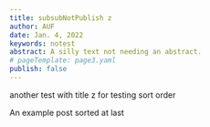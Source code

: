 ```yaml
---
title: subsubNotPublish z
author: AUF
date: Jan. 4, 2022
keywords: notest
abstract: A silly text not needing an abstract.
# pageTemplate: page3.yaml
publish: false
---
```


another test with title z for testing sort order



  An example post sorted at last
